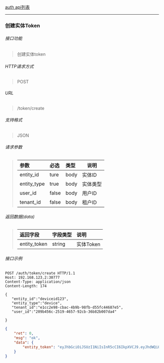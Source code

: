 [auth api列表](./README.md)

---
### 创建实体Token

###### 接口功能

> 创建实体token

###### HTTP请求方式

> POST

###### URL

>  /token/create

###### 支持格式

> JSON


###### 请求参数

> | 参数        | 必选  | 类型 | 说明     |
> | :---------- | :---- | :--- | -------- |
> | entity_id   | ture  | body | 实体ID   |
> | entity_type | true  | body | 实体类型 |
> | user_id     | false | body | 用户ID   |
> | tenant_id   | false | body | 租户ID   |

###### 返回数据(data)

> | 返回字段     | 字段类型 | 说明      |
> | :----------- | :------- | :-------- |
> | entity_token | string   | 实体Token |

###### 接口示例

```
POST /auth/token/create HTTP/1.1
Host: 192.168.123.2:30777
Content-Type: application/json
Content-Length: 174

{
   "entity_id":"deviceid123",
   "entity_type":"device",
   "tenant_id":"e1cc2e98-cbac-4b9b-98fb-d55fc44687e5",
   "user_id":"209b456c-2519-4657-92cb-36b82b007da4"

}
```

``` json
{
    "ret": 0,
    "msg": "ok",
    "data": {
        "entity_token": "eyJhbGciOiJSUzI1NiIsInR5cCI6IkpXVCJ9.eyJhdWQiOiJrZWVsIiwiZWlkIjoiZGV2aWNlaWQxMjMiLCJleHAiOiIyMDIyLTEwLTEyVDAzOjQzOjQ2LjQ4NjQzNDQzNloiLCJpYXQiOiIyMDIxLTEwLTEyVDAzOjQzOjQ2LjQ4NjQzNDQzNloiLCJpc3MiOiJtYW5hZ2VyIiwianRpIjoiMTNhMTU1ZDEtNDUyYS00YzY5LThhZmMtMjg2YjE0NWUwM2M2IiwibmJmIjoiMjAyMS0xMC0xMlQwMzo0Mzo0Ni40ODY0MzQ0MzZaIiwic3ViIjoiZW50aXR5IiwidGlkIjoiZTFjYzJlOTgtY2JhYy00YjliLTk4ZmItZDU1ZmM0NDY4N2U1IiwidHlwIjoiZGV2aWNlIiwidWlkIjoiMjA5YjQ1NmMtMjUxOS00NjU3LTkyY2ItMzZiODJiMDA3ZGE0In0.mxIMTlEZH51ysA9gxDevoSBFWBDPI18Y8zORZC8-WkKAH1XNJTgLE72q6vAGIkItXlgSH3ElXaGDps_HPxQzvtTjrxxPc1s2dfh1AZTIKErKvGDrK489ZY3FO3ui8doPgLmRHbZHtQGTUyDyHzYsGEbp7NmQbsj32fx6AwJVSL0"
    }
}
```